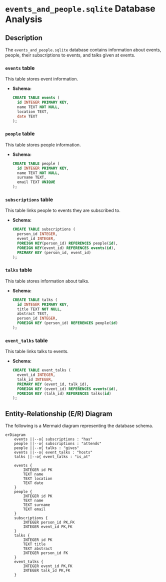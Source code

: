 # `events_and_people.sqlite` Database Analysis

## Description

The `events_and_people.sqlite` database contains information about events, people, their subscriptions to events, and talks given at events.

### `events` table

This table stores event information.

-   **Schema:**
    ```sql
    CREATE TABLE events (
      id INTEGER PRIMARY KEY,
      name TEXT NOT NULL,
      location TEXT,
      date TEXT
    );
    ```

### `people` table

This table stores people information.

-   **Schema:**
    ```sql
    CREATE TABLE people (
      id INTEGER PRIMARY KEY,
      name TEXT NOT NULL,
      surname TEXT,
      email TEXT UNIQUE
    );
    ```

### `subscriptions` table

This table links people to events they are subscribed to.

-   **Schema:**
    ```sql
    CREATE TABLE subscriptions (
      person_id INTEGER,
      event_id INTEGER,
      FOREIGN KEY(person_id) REFERENCES people(id),
      FOREIGN KEY(event_id) REFERENCES events(id),
      PRIMARY KEY (person_id, event_id)
    );
    ```

### `talks` table

This table stores information about talks.

-   **Schema:**
    ```sql
    CREATE TABLE talks (
      id INTEGER PRIMARY KEY,
      title TEXT NOT NULL,
      abstract TEXT,
      person_id INTEGER,
      FOREIGN KEY (person_id) REFERENCES people(id)
    );
    ```

### `event_talks` table

This table links talks to events.

-   **Schema:**
    ```sql
    CREATE TABLE event_talks (
      event_id INTEGER,
      talk_id INTEGER,
      PRIMARY KEY (event_id, talk_id),
      FOREIGN KEY (event_id) REFERENCES events(id),
      FOREIGN KEY (talk_id) REFERENCES talks(id)
    );
    ```

## Entity-Relationship (E/R) Diagram

The following is a Mermaid diagram representing the database schema.

```mermaid
erDiagram
    events ||--o{ subscriptions : "has"
    people ||--o{ subscriptions : "attends"
    people ||--o{ talks : "gives"
    events ||--o{ event_talks : "hosts"
    talks ||--o{ event_talks : "is_at"

    events {
        INTEGER id PK
        TEXT name
        TEXT location
        TEXT date
    }
    people {
        INTEGER id PK
        TEXT name
        TEXT surname
        TEXT email
    }
    subscriptions {
        INTEGER person_id PK,FK
        INTEGER event_id PK,FK
    }
    talks {
        INTEGER id PK
        TEXT title
        TEXT abstract
        INTEGER person_id FK
    }
    event_talks {
        INTEGER event_id PK,FK
        INTEGER talk_id PK,FK
    }
```
